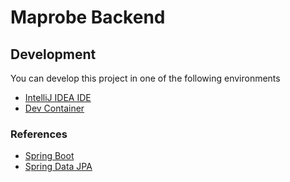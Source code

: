 # Maprobe Backend

## Development

You can develop this project in one of the following environments

*   [IntelliJ IDEA IDE](https://www.jetbrains.com/idea)
*   [Dev Container](https://code.visualstudio.com/docs/devcontainers/containers)

### References

*   [Spring Boot](https://spring.io/projects/spring-boot)
*   [Spring Data JPA](https://spring.io/projects/spring-data-jpa)
